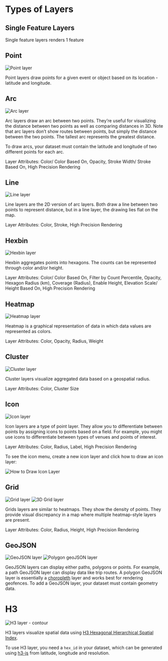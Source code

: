 # Types of Layers

## Single Feature Layers
Single feature layers renders 1 feature
## Point

![Point layer](https://d1a3f4spazzrp4.cloudfront.net/kepler.gl/documentation/image34.png "Point layer")

Point layers draw points for a given event or object based on its location - latitude and longitude.

## Arc

![Arc layer](https://d1a3f4spazzrp4.cloudfront.net/kepler.gl/documentation/c-arc-layer.png "Arc layer")

Arc layers draw an arc between two points. They’re useful for visualizing the distance between two points as well as comparing distances in 3D. Note that arc layers don’t show routes between points, but simply the distance between the two points. The tallest arc represents the greatest distance.

To draw arcs, your dataset must contain the latitude and longitude of two different points for each arc.

Layer Attributes: Color/ Color Based On, Opacity, Stroke Width/ Stroke Based On, High Precision Rendering

## Line

![Line layer](https://d1a3f4spazzrp4.cloudfront.net/kepler.gl/documentation/c-line-layer.png "Line layer")

Line layers are the 2D version of arc layers. Both draw a line between two points to represent distance, but in a line layer, the drawing lies flat on the map.

Layer Attributes: Color, Stroke, High Precision Rendering

## Hexbin

![Hexbin layer](https://d1a3f4spazzrp4.cloudfront.net/kepler.gl/documentation/c-hexbin-layer.png "Hexbin layer")

Hexbin aggregates points into hexagons. The counts can be represented through color and/or height.

Layer Attributes: Color/ Color Based On, Filter by Count Percentile, Opacity, Hexagon Radius (km), Coverage (Radius), Enable Height, Elevation Scale/ Height Based On, High Precision Rendering

## Heatmap

![Heatmap layer](https://d1a3f4spazzrp4.cloudfront.net/kepler.gl/documentation/c-heat-map.png "Heatmap layer")

Heatmap is a graphical representation of data in which data values are represented as colors.

Layer Attributes: Color, Opacity, Radius, Weight

## Cluster

![Cluster layer](https://d1a3f4spazzrp4.cloudfront.net/kepler.gl/documentation/c-cluster-layer.png "Cluster layer")

Cluster layers visualize aggregated data based on a geospatial radius.

Layer Attributes: Color, Cluster Size

## Icon

![Icon layer](https://d1a3f4spazzrp4.cloudfront.net/kepler.gl/documentation/image33.png "Icon layer")

Icon layers are a type of point layer. They allow you to differentiate between points by assigning icons to points based on a field. For example, you might use icons to differentiate between types of venues and points of interest.

Layer Attributes: Color, Radius, Label, High Precision Rendering

To see the icon menu, create a new icon layer and click how to draw an icon layer:

![How to Draw Icon Layer](https://d1a3f4spazzrp4.cloudfront.net/kepler.gl/documentation/image38.png "How to Draw Icon Layer")

## Grid

![Grid layer](https://d1a3f4spazzrp4.cloudfront.net/kepler.gl/documentation/image21.png "Grid layer")
![3D Grid layer](https://d1a3f4spazzrp4.cloudfront.net/kepler.gl/documentation/c-grid-layer.png "3D Grid layer")

Grids layers are similar to heatmaps. They show the density of points. They provide visual discrepancy in a map where multiple heatmap-style layers are present.

Layer Attributes: Color, Radius, Height, High Precision Rendering

## GeoJSON

![GeoJSON layer](https://d1a3f4spazzrp4.cloudfront.net/kepler.gl/documentation/image20.png "GeoJSON layer")
![Polygon geoJSON layer](https://d1a3f4spazzrp4.cloudfront.net/kepler.gl/documentation/image7.png "Polygon geoJSON layer")

GeoJSON layers can display either paths, polygons or points. For example, a path GeoJSON layer can display data like trip routes. A polygon GeoJSON layer is essentially a [choropleth](https://en.wikipedia.org/wiki/Choropleth_map) layer and works best for rendering geofences. To add a GeoJSON layer, your dataset must contain geometry data.

# H3

![H3 layer - contour](https://d1a3f4spazzrp4.cloudfront.net/kepler.gl/documentation/c-h3-layer.png "H3 layer")

H3 layers visualize spatial data using [H3 Hexagonal Hierarchical Spatial Index](https://eng.uber.com/h3/).

To use H3 layer, you need a `hex_id` in your dataset, which can be generated using [h3-js](https://github.com/uber/h3-js) from latitude, longitude and resolution.
